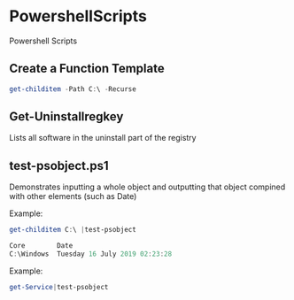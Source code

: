 # PowershellScripts
Powershell Scripts

## Create a Function Template

```PowerShell
get-childitem -Path C:\ -Recurse
```

## Get-Uninstallregkey
Lists all software in the uninstall part of the registry

## test-psobject.ps1
Demonstrates inputting a whole object and outputting that object compined with other elements (such as Date)

Example:
```PowerShell
get-childitem C:\ |test-psobject

Core        Date
C:\Windows  Tuesday 16 July 2019 02:23:28
```

Example:
```PowerShell
get-Service|test-psobject
```

